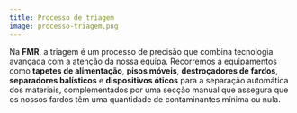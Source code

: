 ```yaml
---
title: Processo de triagem
image: processo-triagem.png
---
```


Na **FMR**, a triagem é um processo de precisão que combina tecnologia avançada com a atenção da nossa equipa. Recorremos a equipamentos como **tapetes de alimentação**, **pisos móveis**, **destroçadores de fardos**, **separadores balísticos** e **dispositivos óticos** para a separação automática dos materiais, complementados por uma secção manual que assegura que os nossos fardos têm uma quantidade de contaminantes mínima ou nula.
